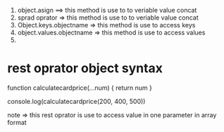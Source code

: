 1. object.asign ==> this method is use to to veriable value concat
2. sprad oprator => this method is use to to veriable value concat
3. Object.keys.objectname => this method is use to access keys
4. object.values.objectname => this method is use to access values
5.

# rest oprator object syntax

function calculatecardprice(...num) {
return num
}

console.log(calculatecardprice(200, 400, 500))

note => this rest oprator is use to access value in one parameter in array format


